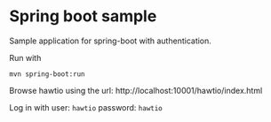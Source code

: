 # Spring boot sample

Sample application for spring-boot with authentication.

Run with

    mvn spring-boot:run

Browse hawtio using the url: http://localhost:10001/hawtio/index.html

Log in with user: `hawtio` password: `hawtio`
